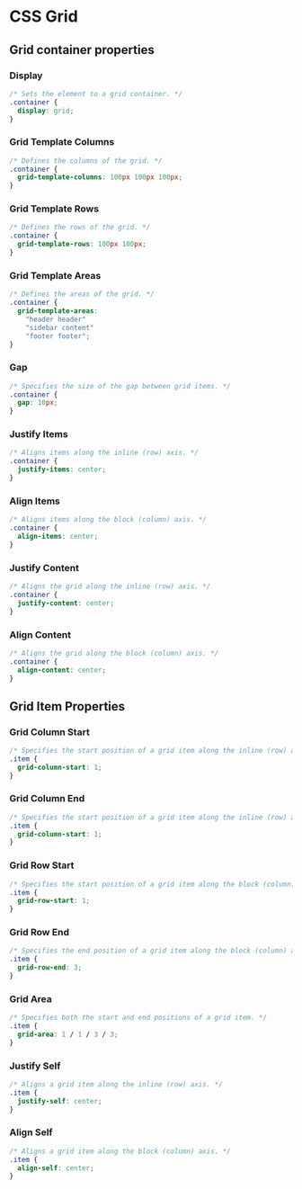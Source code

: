 
# CSS Grid 

## Grid container properties

### Display
```css
/* Sets the element to a grid container. */
.container {
  display: grid;
}
```

### Grid Template Columns
```css
/* Defines the columns of the grid. */
.container {
  grid-template-columns: 100px 100px 100px;
}
```

### Grid Template Rows
```css
/* Defines the rows of the grid. */
.container {
  grid-template-rows: 100px 100px;
}
```

### Grid Template Areas
```css
/* Defines the areas of the grid. */
.container {
  grid-template-areas: 
    "header header"
    "sidebar content"
    "footer footer";
}
```

### Gap
```css
/* Specifies the size of the gap between grid items. */
.container {
  gap: 10px;
}
```

### Justify Items
```css
/* Aligns items along the inline (row) axis. */
.container {
  justify-items: center;
}
```

### Align Items
```css
/* Aligns items along the block (column) axis. */
.container {
  align-items: center;
}
```

### Justify Content
```css
/* Aligns the grid along the inline (row) axis. */
.container {
  justify-content: center;
}
```

### Align Content
```css
/* Aligns the grid along the block (column) axis. */
.container {
  align-content: center;
}
```

## Grid Item Properties
### Grid Column Start

```css
/* Specifies the start position of a grid item along the inline (row) axis. */
.item {
  grid-column-start: 1;
}
```

### Grid Column End
```css 
/* Specifies the start position of a grid item along the inline (row) axis. */
.item {
  grid-column-start: 1;
}
```

### Grid Row Start
```css
/* Specifies the start position of a grid item along the block (column) axis. */
.item {
  grid-row-start: 1;
}
```

### Grid Row End
```css
/* Specifies the end position of a grid item along the block (column) axis. */
.item {
  grid-row-end: 3;
}
```

### Grid Area
```css
/* Specifies both the start and end positions of a grid item. */
.item {
  grid-area: 1 / 1 / 3 / 3;
}
```

### Justify Self
```css
/* Aligns a grid item along the inline (row) axis. */
.item {
  justify-self: center;
}
```

### Align Self
```css
/* Aligns a grid item along the block (column) axis. */
.item {
  align-self: center;
}
```


